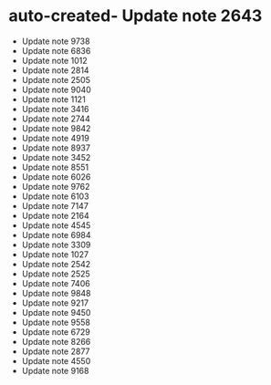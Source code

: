 # auto-created- Update note 2643
- Update note 9738
- Update note 6836
- Update note 1012
- Update note 2814
- Update note 2505
- Update note 9040
- Update note 1121
- Update note 3416
- Update note 2744
- Update note 9842
- Update note 4919
- Update note 8937
- Update note 3452
- Update note 8551
- Update note 6026
- Update note 9762
- Update note 6103
- Update note 7147
- Update note 2164
- Update note 4545
- Update note 6984
- Update note 3309
- Update note 1027
- Update note 2542
- Update note 2525
- Update note 7406
- Update note 9848
- Update note 9217
- Update note 9450
- Update note 9558
- Update note 6729
- Update note 8266
- Update note 2877
- Update note 4550
- Update note 9168
